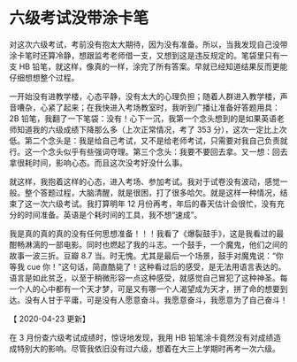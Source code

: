 # 六级考试没带涂卡笔

对这次六级考试，考前没有抱太大期待，因为没有准备。所以，当我发现自己没带涂卡笔时还算冷静，想跟监考老师借一支，又想到这是违反规定的。笔袋里只有一支 HB 铅笔，就这样，像真的一样，涂完了所有答案。早就已经知道结果反而更能仔细想想整个过程。

一开始没有进教学楼，心态平静，没有太大的心理负担；随着人群进入教学楼，声音嘈杂，心紧了起来；在我快进入考场教室时，我听到广播让准备好答题用具：2B 铅笔，我翻了一下笔袋：没有！心下一沉，我第一个念头想到的是如果英语老师知道我的六级成绩下降那么多（上次正常情况，考了 353 分），这次一定比上次低。第二个念头是：我是给自己考试，又不是给老师考试，只需要对我自己负责就行。这一个念头似乎有些强词夺理。第三个念头：我要不要回去拿。又一想：回去拿很耗时间，影响心态。而且这次没考好没什么事。

就这样，我抱着这样的心态，进入考场、参加考试。我对于试卷没有波动，感觉一般。整个答题过程，大脑清醒，就是很困，打了很多哈欠。就是这样一种情况，结束了这一次六级考试。我打算明年 12 月份再考，年后的春天估计会很忙，没有充分的时间准备。英语是个耗时间的工具，我不想“速成”。

我是真的真的真的没有任何思想准备！！！我看了《爆裂鼓手》，这是我看过的最酣畅淋漓的一部电影。同时也燃起了我的斗志。一个鼓手，一个魔鬼，他们之间的故事一波三折。豆瓣 8.7 当。时无愧。尤其是最后一个场景，鼓手对魔鬼说：“你等我 cue 你！”这句话，简直酷毙了！这种看过后的感受，是无法用语言表达的。语言是如此贫乏，以至于稍微形容一点这种感受，就感觉自己冒犯了这种神圣。每一个人的心中都有一个天才梦，可是又有哪一个人渴望成为天才，拼了命的想要到达。没有人甘于平庸，可是没有人愿意奋斗。我愿意奋斗，我愿意为了自己奋斗！

【 2020-04-23 更新】

在 3 月份查六级考试成绩时，惊讶地发现，我用 HB 铅笔涂卡竟然没有对成绩造成特别大的影响。尽管我依旧没有过六级，想着在大三上学期时再考一次六级。
